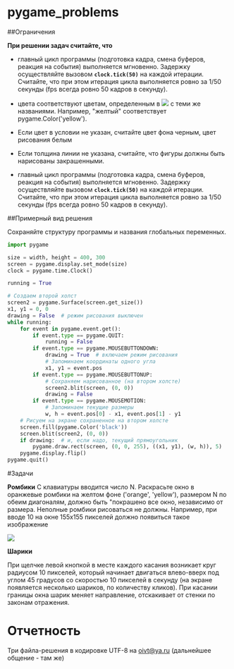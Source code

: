 # pygame_problems
##Ограничения

**При решении задач считайте, что**
 
* главный цикл программы (подготовка кадра, смена буферов, реакция на события) выполняется мгновенно. Задержку осуществляйте вызовом **`clock.tick(50)`** на каждой итерации. Считайте, что при этом итерация цикла выполняется ровно за 1/50 секунды (fps всегда ровно 50 кадров в секунду).
 
* цвета соответствуют цветам, определенным в <img src="http://sitevv.ru/tmp/pygame/logo_lofi.png" align="bottom"> с теми же названиями. Например, "желтый" соответствует pygame.Color('yellow').
 
* Если цвет в условии не указан, считайте цвет фона черным, цвет рисования белым
 
* Если толщина линии не указана, считайте, что фигуры должны быть нарисованы закрашенными. 

* главный цикл программы (подготовка кадра, смена буферов, реакция на события) выполняется мгновенно. Задержку осуществляйте вызовом **`clock.tick(50)`** на каждой итерации. Считайте, что при этом итерация цикла выполняется ровно за 1/50 секунды (fps всегда ровно 50 кадров в секунду).

##Примерный вид решения 

Сохраняйте структуру программы и названия глобальных переменных.

```python
import pygame

size = width, height = 400, 300
screen = pygame.display.set_mode(size)
clock = pygame.time.Clock()

running = True

# Создаем второй холст
screen2 = pygame.Surface(screen.get_size())
x1, y1 = 0, 0
drawing = False  # режим рисования выключен
while running:
    for event in pygame.event.get():
        if event.type == pygame.QUIT:
            running = False
        if event.type == pygame.MOUSEBUTTONDOWN:
            drawing = True  # включаем режим рисования
            # Запоминаем координаты одного угла
            x1, y1 = event.pos
        if event.type == pygame.MOUSEBUTTONUP:
            # Сохраняем нарисованное (на втором холсте)
            screen2.blit(screen, (0, 0))
            drawing = False
        if event.type == pygame.MOUSEMOTION:
            # Запоминаем текущие размеры
            w, h = event.pos[0] - x1, event.pos[1] - y1
    # Рисуем на экране сохраненное на втором холсте
    screen.fill(pygame.Color('black'))
    screen.blit(screen2, (0, 0))
    if drawing:  # и, если надо, текущий прямоугольник
        pygame.draw.rect(screen, (0, 0, 255), ((x1, y1), (w, h)), 5)
    pygame.display.flip()
pygame.quit()
```

#Задачи

**Ромбики**
С клавиатуры вводится число N. Раскрасьте окно в оранжевые ромбики на желтом фоне ('orange',  'yellow'), размером N по обеим диагоналям, должно быть "покрашено все окно, независимо от размера. Неполные ромбики рисоваться не должны. Например, при вводе 10 на окне 155x155  пикселей должно появиться такое изображение

![](http://sitevv.ru/tmp/pygame/rombus.png)

 **Шарики**
 
При щелчке левой кнопкой в месте каждого касания возникает круг радиусом 10 пикселей, который начинает двигаться влево-вверх под углом 45 градусов со скоростью 10 пикселей в секунду  (на экране появляется несколько шариков, по количеству кликов).  При касании границы окна шарик меняет направление, отскакивает от стенки по законам отражения. 

# Отчетность
Три файла-решения в кодировке UTF-8 
на oivt@ya.ru (дальнейшее общение - там же)

